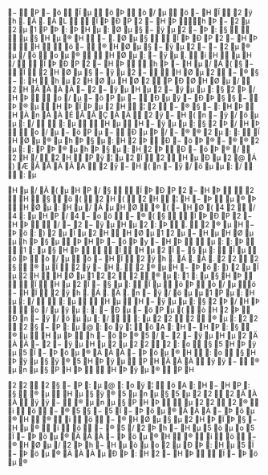−

P
−
ö

Ï
µ

ö
Þ

ò
/
µ

ö
−
H
Ï

2
ÿ
h
.
Á
.
À
L


Ï
Þ
Ð
P
2
−
H
Þ


h
Þ
−
2
µ
2
µ
1
P
Þ
:
Þ
H
µ
:
Ø
µ
§
−
ÿ
µ
2
−
Þ
:
§



µ
§
H
µ
®
H

−
.
Ø
µ
§


Ï
Þ
Ð
P
2
−
H
Þ


H


ö
−

®
H
Ø
µ
§
−
ÿ
µ
2
−
−
2
µ
®
µ
/
ö

o
µ
®


H
Ø
µ
:
−
ÿ
µ
.

i
H

µ
H
/


Ï
Þ
Ð
P
2
−
H
Þ


h
Þ
−
H
µ
/
Á
(
§
−

Ï

2
H
Ø
µ
§
−
ÿ
µ
2
−


H
Ø
µ
2

−
®
§
−
:
H

h
µ
2
H
Ø
µ
H
Ø
2

P
Ð
Ø
H
Ø
µ
/

2
H
Â
À
À
À
−
2
−
ÿ
µ
H
µ
2
−
ÿ
µ
µ
:
§
2
Þ
/
H
Þ


o
/
µ
−
ö
P
µ
−

Ð
µ
ÿ
−
Ð
Þ
§
§
−

Þ
®
µ

H
Þ
Ï
Þ
µ
2
H

¦
2

−
®
§
−
:
H
Þ

H
À
n
À
À
É
Å
Â
Ç
À
À

2
ÿ
−
H
(
n
−
ÿ
/
ö
µ
µ
:
/


:
µ


H
µ

H
−
ÿ
µ
µ
:
§
2
Þ
/
H
Þ


o
/
µ
−
ö
P
µ
−

Ð
µ
Þ
/
−
®
®
2
µ
:
:

Ï
H
Ø
µ
®
µ
h
Þ
§
µ
:
H
2
Þ

Ð
−
ö
Þ
®
−
®
®
2
µ
:
:
P
Þ
®
µ
h
Þ
§
µ
:
H
2
Þ

Ð
−
ö
Þ
®
/

2
H
/

2
H

P
ÿ
¦
µ
2
Ï

2

H
µ
Ð
µ
2
@
Á
)
Æ
Å
Å
Ã
Å
A

2
ÿ
−
H
(
n
−
ÿ
/
ö
µ
µ
:
/


:
µ

H
µ
/
Â
(
µ
H
P
/
§


Ï
Þ
Ð
P
2
−
H
Þ


2

H

§

ö
(

2
H
(

2
H

¦
H
−
Þ

µ
®
Þ

H
Ø
µ
:
H
µ
/
Á
µ
H
Ø

®
(
−
H
Ø
(
4
2

/
4
:
µ
H
P
/
4
−
o
ö

−
®
(
§


Ï
Þ
Ð
P
2
−
H
Þ


/
−
2
−
ÿ
µ
H
µ
2
:
Þ

.

2
®
µ
H
−
Þ
ö
:
)
2
µ
Ï
µ
2
H

H
Ø
µ
1
2
µ
−
H
µ
H
Ø
µ
µ
h
Þ
§
µ

Þ
H
Þ
−
ö
Þ
y
−
H
Þ


µ
:
:
Þ


1
:
µ
§
H
Þ



Ï

H
µ
2
Ï
−
§
µ
:

Ï
µ

ö
Þ

ò
/
µ

ö
−
H
Ï

2
ÿ
h
.
Á
.
À
.
2
2

2
§

®
µ
Ï

2
ÿ
−
H
.

2
®
µ
H
−
Þ
ö
:
)
2
µ
Ï
µ
2
H

H
Ø
µ
1
2
2

2

®
µ
:
1
:
µ
§
H
Þ



Ï

H
µ
2
Ï
−
§
µ
:

Ï
µ

ö
Þ

ò
/
µ

ö
−
H
Ï

2
ÿ
h
.
Á
.
À
.
n
−
ÿ
/
ö
µ
µ
1
P
µ
:
H
µ
:
/


:
µ


H
µ

H
−
ÿ
µ
µ
:
§
2
Þ
/
H
Þ


o
/
µ
ÿ
µ
:
:
−
Ð
µ
−
ö
P
µ
(

ò
H
2
Þ

Ð
n
−
ÿ
/
ö
µ
µ
:
/


:
µ
2
2

2

®
µ
:
2
2

2
§
−
P
:
µ
@
:
o
ÿ
¦

ö
A
:
H
−
H
P
:
§

®
µ

H
µ
Þ

h
−
ö
Þ
®
5
/
−
2
−
ÿ
µ
H
µ
2
Ä
À
À
−
2
−
ÿ
µ
H
µ
2
µ
2
2

2
:
o

§
5
H
Þ
ÿ
µ
5
Ï
−
Þ
ö
µ
®
Ä
À
À
−
Þ
ö
µ
®
H

:
o

§
H
Þ
ÿ
µ
§
ÿ
®
5
H
Þ
ÿ
µ

P
H
Ä
À
À

ÿ
ÿ
−

®
µ
n
µ
§
P
H
Þ


H
Þ
ÿ
µ
®

P
H

2
2

2
§
−
P
:
µ
@
:
o
ÿ
¦

ö
A
:
H
−
H
P
:
§

®
µ

H
µ
§
ÿ
®
5
µ
n
µ
§
5
µ
2
2

2
Ä
À
À

ÿ
ÿ
−

®
µ
n
µ
§
P
H
Þ


µ
2
2

2
®

i

ö

−
®
5
§
−
5
Ï
−
Þ
ö
µ
®
Ä
À
À
−
Þ
ö
µ
®
H

®

i

ö

−
®
H
Ø
µ
§
µ
2
H
Þ
Ï
Þ
§
−
H
µ
®

i

ö

−
®
5
/
2
Þ
h
−
H
µ
5
ò
µ
o
5
Ï
−
Þ
ö
µ
®
Ä
À
À
−
Þ
ö
µ
®
H

®

i

ö

−
®
H
Ø
µ
/
2
Þ
h
−
H
µ
ò
µ
o
2
µ
Ð
Þ
:
H
µ
5
Ï
−
Þ
ö
µ
®
Ä
À
À
µ
Ð
Þ
:
H
2
−
H
Þ


Ï
−
Þ
ö
µ
®

